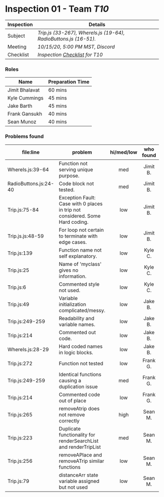 # Inspection 01 - Team *T10* 
 
| Inspection | Details |
| ----- | ----- |
| Subject | *Trip.js (33-267), WhereIs.js (19-64), RadioButtons.js (16-51).* |
| Meeting | *10/15/20, 5:00 PM MST, Discord* |
| Checklist | *Inspection [Checklist](https://github.com/csucs314f20/t10/blob/master/reports/checklist.md) for T10* |

### Roles

| Name | Preparation Time |
| ---- | ---- |
| Jimit Bhalavat | 60 mins |
| Kyle Cummings  | 45 mins  |
| Jake Barth  | 45 mins  |
| Frank Gansukh | 40 mins |
| Sean Munoz | 40 mins |

### Problems found

| file:line | problem | hi/med/low | who found | github#  |
| --- | --- | :---: | :---: | --- |
| WhereIs.js:39-64 | Function not serving unique purpose. | med | Jimit B. | |
| RadioButtons.js:24-40 | Code block not tested. | med | Jimit B. | |
| Trip.js:75-84 | Exception Fault: Case with 0 places in trip not considered. Some Hard coding. | low | Jimit B. | |
| Trip.js.js:48-59 | For loop not certain to terminate with edge cases. | low | Jimit B. | |
| Trip.js:139| Function name not self explanatory. | low | Kyle C. | |
| Trip.js:25| Name of 'myclass' gives no information. | low | Kyle C. | |
| Trip.js:6| Commented style not used. | low | Kyle C. | |
| Trip.js:49 | Variable initialization complicated/messy. | low | Jake B. | |
| Trip.js:249-259 | Readability and variable names. | low | Jake B. | |
| Trip.js:214 | Commented out code. | low | Jake B. | |
| WhereIs.js:28-29 | Hard coded names in logic blocks. | low | Jake B. | |
| Trip.js:272 | Function not tested | low | Frank G. | |
| Trip.js:249-259 | Identical functions causing a duplication issue | med | Frank G. | |
| Trip.js:214 | Commented code out of place | low | Frank G. | |
| Trip.js:265 | removeAtrip does not remove correctly | high | Sean M. | #541 |
| Trip.js:223 | Duplicate functionality for renderSearchList and renderTripList  | med | Sean M. | #543 |
| Trip.js:256 | removeAPlace and removeATrip similar functions | low | Sean M. | #544 |
| Trip.js:79 | distanceArr state variable assigned but not used | low | Sean M. | #545 |
